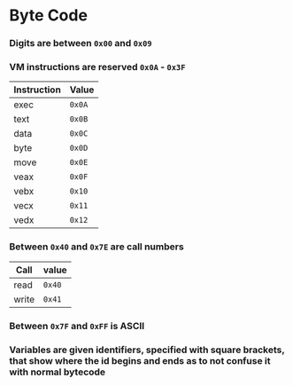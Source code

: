 # Byte Code
### Digits are between `0x00` and `0x09`

### VM instructions are reserved `0x0A` - `0x3F`
Instruction  | Value
---------|-----------
exec      | `0x0A`
text     | `0x0B`
data     | `0x0C`
byte     | `0x0D`
move     | `0x0E`
veax     | `0x0F`
vebx     | `0x10`
vecx     | `0x11`
vedx     | `0x12`

### Between `0x40` and `0x7E` are call numbers
Call    |  value
--------|-----------
read    | `0x40`
write   | `0x41`

### Between `0x7F` and `0xFF` is ASCII

### Variables are given identifiers, specified with square brackets, that show where the id begins and ends as to not confuse it with normal bytecode